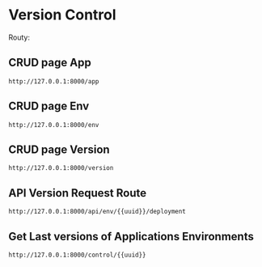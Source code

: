 # Version Control

Routy:

## CRUD page App
```
http://127.0.0.1:8000/app
```
## CRUD page Env
```
http://127.0.0.1:8000/env
```

## CRUD page Version
```
http://127.0.0.1:8000/version

```

## API Version Request Route

```
http://127.0.0.1:8000/api/env/{{uuid}}/deployment
```

## Get Last versions of Applications Environments
```
http://127.0.0.1:8000/control/{{uuid}}
```


